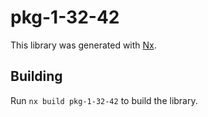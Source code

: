 # pkg-1-32-42

This library was generated with [Nx](https://nx.dev).

## Building

Run `nx build pkg-1-32-42` to build the library.
